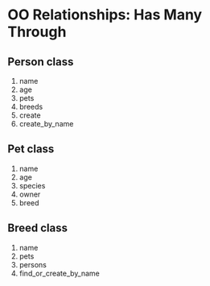 # OO Relationships: Has Many Through

## Person class

1. name
2. age
3. pets
4. breeds
5. create
6. create_by_name

## Pet class

1. name
2. age
3. species
4. owner
5. breed

## Breed class

1. name
2. pets
3. persons
4. find_or_create_by_name
